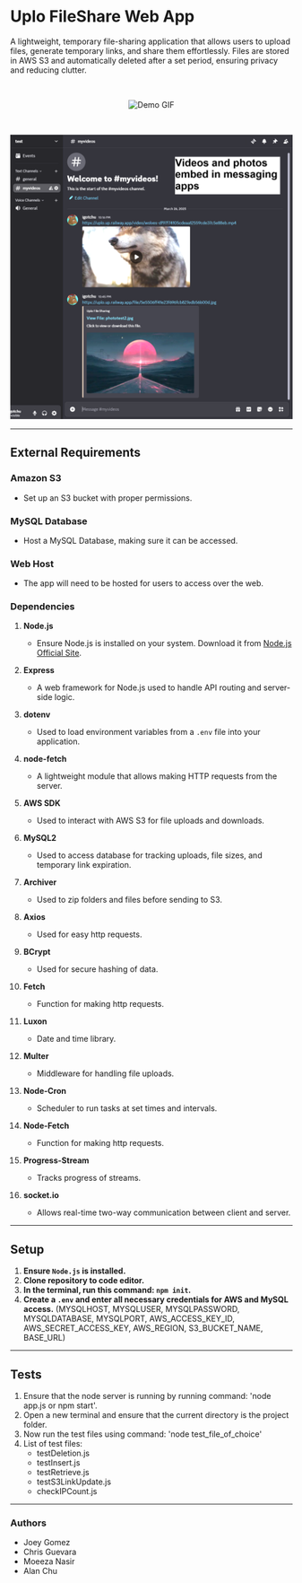 # Uplo FileShare Web App

A lightweight, temporary file-sharing application that allows users to upload files, generate temporary links, and share them effortlessly. Files are stored in AWS S3 and automatically deleted after a set period, ensuring privacy and reducing clutter. 

<br>
<p align="center">
  <img src="assets/previewGif.gif" alt="Demo GIF" />
</p>
<br>
<p align="center">
  <img src="assets/embed.png" alt="Alt Text" width="800"/>
</p>


---

## External Requirements

### Amazon S3
- Set up an S3 bucket with proper permissions.

### MySQL Database
- Host a MySQL Database, making sure it can be accessed.

### Web Host
- The app will need to be hosted for users to access over the web.


### Dependencies
1. **Node.js**  
   - Ensure Node.js is installed on your system. Download it from [Node.js Official Site](https://nodejs.org/).

2. **Express**  
   - A web framework for Node.js used to handle API routing and server-side logic.

3. **dotenv**  
   - Used to load environment variables from a `.env` file into your application.

4. **node-fetch**  
   - A lightweight module that allows making HTTP requests from the server.

5. **AWS SDK**  
   - Used to interact with AWS S3 for file uploads and downloads.

6. **MySQL2**  
   - Used to access database for tracking uploads, file sizes, and temporary link expiration.

7. **Archiver**
   - Used to zip folders and files before sending to S3\.

8. **Axios**
   - Used for easy http requests.

9. **BCrypt**
   - Used for secure hashing of data.

10. **Fetch**
    - Function for making http requests.

11. **Luxon**
    - Date and time library.

12. **Multer**
    - Middleware for handling file uploads.

13. **Node-Cron**
    - Scheduler to run tasks at set times and intervals.

14. **Node-Fetch**
    - Function for making http requests.

15. **Progress-Stream**
    - Tracks progress of streams.

16. **socket.io**
    - Allows real-time two-way communication between client and server.
   
---

## Setup
1. **Ensure `Node.js` is installed.**
2. **Clone repository to code editor.**
3. **In the terminal, run this command: `npm init`.**
4. **Create a `.env` and enter all necessary credentials for AWS and MySQL access.**
   (MYSQLHOST, MYSQLUSER, MYSQLPASSWORD, MYSQLDATABASE, MYSQLPORT, AWS_ACCESS_KEY_ID, AWS_SECRET_ACCESS_KEY, AWS_REGION, S3_BUCKET_NAME, BASE_URL)

---

## Tests
1. Ensure that the node server is running by running command: 'node app.js or npm start'.
2. Open a new terminal and ensure that the current directory is the project folder.
3. Now run the test files using command: 'node test_file_of_choice'
4. List of test files:
   - testDeletion.js
   - testInsert.js
   - testRetrieve.js
   - testS3LinkUpdate.js
   - checkIPCount.js

---

### Authors
- Joey Gomez
- Chris Guevara
- Moeeza Nasir
- Alan Chu

  
